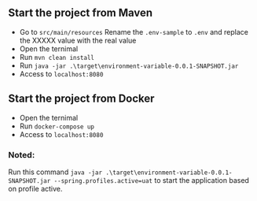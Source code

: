 
## Start the project from Maven
- Go to `src/main/resources` Rename the `.env-sample` to `.env` and replace the XXXXX value with the real value
- Open the ternimal
- Run `mvn clean install`
- Run `java -jar .\target\environment-variable-0.0.1-SNAPSHOT.jar`
- Access to `localhost:8080`

## Start the project from Docker
- Open the ternimal
- Run `docker-compose up`
- Access to `localhost:8080`



### Noted:
Run this command `java -jar .\target\environment-variable-0.0.1-SNAPSHOT.jar --spring.profiles.active=uat` to start the application based on profile active.
